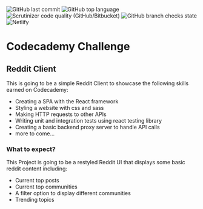 ![GitHub last commit](https://img.shields.io/github/last-commit/MarcHartmannDev/Codecademy-Reddit-Client) ![GitHub top language](https://img.shields.io/github/languages/top/MarcHartmannDev/Codecademy-Reddit-Client?color=brightgreen) ![Scrutinizer code quality (GitHub/Bitbucket)](https://img.shields.io/scrutinizer/quality/g/MarcHartmannDev/Codecademy-Reddit-Client) ![GitHub branch checks state](https://img.shields.io/github/checks-status/MarcHartmannDev/Codecademy-Reddit-Client/main) ![Netlify](https://img.shields.io/netlify/163dfd8a-694d-4cc8-804c-2b189447b056)

# Codecademy Challenge

## Reddit Client

This is going to be a simple Reddit Client to showcase the following skills earned on Codecademy:

- Creating a SPA with the React framework
- Styling a website with css and sass
- Making HTTP requests to other APIs
- Writing unit and integration tests using react testing library
- Creating a basic backend proxy server to handle API calls
- more to come...

### What to expect?

This Project is going to be a restyled Reddit UI that displays some basic reddit content including:

- Current top posts
- Current top communities
- A filter option to display different communities
- Trending topics

